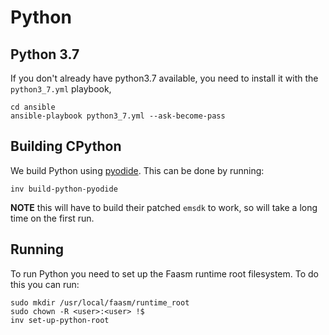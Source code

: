 # Python 

## Python 3.7

If you don't already have python3.7 available, you need to install it with the `python3_7.yml` playbook,

```
cd ansible
ansible-playbook python3_7.yml --ask-become-pass
```

## Building CPython

We build Python using [pyodide](https://github.com/iodide-project/pyodide). This can be done by running:

```
inv build-python-pyodide
```

**NOTE** this will have to build their patched `emsdk` to work, so will take a long time on the first run.

## Running

To run Python you need to set up the Faasm runtime root filesystem. To do this you can run:

```
sudo mkdir /usr/local/faasm/runtime_root
sudo chown -R <user>:<user> !$
inv set-up-python-root
```